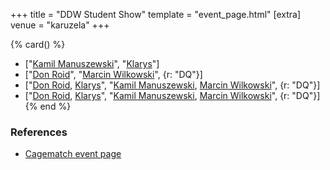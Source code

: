+++
title = "DDW Student Show"
template = "event_page.html"
[extra]
venue = "karuzela"
+++

{% card() %}
- ["[Kamil Manuszewski](@/w/kamil-aleksander.md)", "[Klarys](@/w/klarys.md)"]
- ["[Don Roid](@/w/don-roid.md)", "[Marcin Wilkowski](@/w/jedrus-bulecka.md)", {r: "DQ"}]
- ["[Don Roid](@/w/don-roid.md), [Klarys](@/w/klarys.md)", "[Kamil Manuszewski](@/w/kamil-aleksander.md),
    [Marcin Wilkowski](@/w/jedrus-bulecka.md)", {r: "DQ"}]
- ["[Don Roid](@/w/don-roid.md), [Klarys](@/w/klarys.md)", "[Kamil Manuszewski](@/w/kamil-aleksander.md),
    [Marcin Wilkowski](@/w/jedrus-bulecka.md)", {r: "DQ"}]
{% end %}

### References

* [Cagematch event page](https://www.cagematch.net/?id=1&nr=39143)
